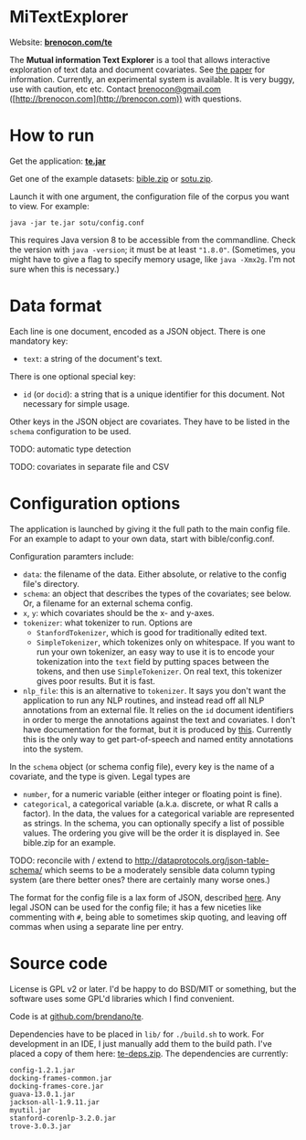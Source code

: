 MiTextExplorer
==============

Website: **[brenocon.com/te](http://brenocon.com/te)**

The **Mutual information Text Explorer** is a tool that allows interactive exploration of text data and document covariates.
See [the paper](http://brenocon.com/oconnor.mitextexplorer.illvi2014.pdf) for information.
Currently, an experimental system is available. It is very buggy, use with caution, etc etc. Contact brenocon@gmail.com ([http://brenocon.com](http://brenocon.com)) with questions.  

How to run
==========

Get the application: <b><a href=http://brenocon.com/te/te.jar>te.jar</a></b>

Get one of the example datasets: <a href=http://brenocon.com/te/bible.zip>bible.zip</a> or <a href=http://brenocon.com/te/sotu.zip>sotu.zip</a>.

Launch it with one argument, the configuration file of the corpus you want to view.  For example:

    java -jar te.jar sotu/config.conf

This requires Java version 8 to be accessible from the commandline.  Check the version with `java -version`; it must be at least `"1.8.0"`.
(Sometimes, you might have to give a flag to specify memory usage, like `java -Xmx2g`. I'm not sure when this is necessary.)

Data format
===========

Each line is one document, encoded as a JSON object.
There is one mandatory key:

 * `text`: a string of the document's text.

There is one optional special key:

 * `id` (or `docid`): a string that is a unique identifier for this document. Not necessary for simple usage.

Other keys in the JSON object are covariates.
They have to be listed in the `schema` configuration to be used. 

TODO: automatic type detection

TODO: covariates in separate file and CSV

Configuration options
=====================

The application is launched by giving it the full path to the main config file.
For an example to adapt to your own data, start with bible/config.conf.

Configuration paramters include:

  * `data`: the filename of the data. Either absolute, or relative to the config file's directory.
  * `schema`: an object that describes the types of the covariates; see below. Or, a filename for an external schema config.
  * `x`, `y`: which covariates should be the x- and y-axes.
  * `tokenizer`: what tokenizer to run. Options are 
    - `StanfordTokenizer`, which is good for traditionally edited text.
    - `SimpleTokenizer`, which tokenizes only on whitespace. If you want to run your own tokenizer, an easy way to use it is to encode your tokenization into the `text` field by putting spaces between the tokens, and then use `SimpleTokenizer`. On real text, this tokenizer gives poor results.  But it is fast.
  * `nlp_file`: this is an alternative to `tokenizer`. It says you don't want the application to run any NLP routines, and instead read off all NLP annotations from an external file. It relies on the `id` document identifiers in order to merge the annotations against the text and covariates.  I don't have documentation for the format, but it is produced by [this](https://github.com/brendano/myutil/blob/master/src/corenlp/Parse.java).  Currently this is the only way to get part-of-speech and named entity annotations into the system.

In the `schema` object (or schema config file), every key is the name of a covariate, and the type is given.  Legal types are

 * `number`, for a numeric variable (either integer or floating point is fine).
 * `categorical`, a categorical variable (a.k.a. discrete, or what R calls a factor).
   In the data, the values for a categorical variable are represented as
   strings.  In the schema, you can optionally specify a list of possible
   values.  The ordering you give will be the order it is displayed in.  See
   bible.zip for an example.

TODO: reconcile with / extend to http://dataprotocols.org/json-table-schema/ which seems to be a moderately sensible data column typing system (are there better ones? there are certainly many worse ones.)

The format for the config file is a lax form of JSON, described [here](https://github.com/typesafehub/config/blob/master/HOCON.md).  Any legal JSON can be used for the config file; it has a few niceties like commenting with `#`, being able to sometimes skip quoting, and leaving off commas when using a separate line per entry.

Source code
===========

License is GPL v2 or later.  I'd be happy to do BSD/MIT or something, but the software uses some GPL'd libraries which I find convenient.  

Code is at [github.com/brendano/te](https://github.com/brendano/te).

Dependencies have to be placed in `lib/` for `./build.sh` to work.
For development in an IDE, I just manually add them to the build path.
I've placed a copy of them here: [te-deps.zip](http://brenocon.com/te/te-deps.zip).
The dependencies are currently:

    config-1.2.1.jar
    docking-frames-common.jar
    docking-frames-core.jar
    guava-13.0.1.jar
    jackson-all-1.9.11.jar
    myutil.jar
    stanford-corenlp-3.2.0.jar
    trove-3.0.3.jar
